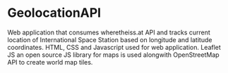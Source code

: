 # GeolocationAPI
Web application that consumes wheretheiss.at API and tracks current location of International Space Station based on longitude and latitude coordinates. 
HTML, CSS and Javascript used for web application.
Leaflet JS an open source JS library for maps is used alongwith OpenStreetMap API to create world map tiles.
